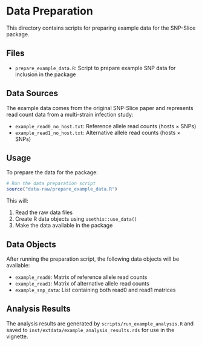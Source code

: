 # Data Preparation

This directory contains scripts for preparing example data for the SNP-Slice package.

## Files

- `prepare_example_data.R`: Script to prepare example SNP data for inclusion in the package

## Data Sources

The example data comes from the original SNP-Slice paper and represents read count data from a multi-strain infection study:

- `example_read0_no_host.txt`: Reference allele read counts (hosts × SNPs)
- `example_read1_no_host.txt`: Alternative allele read counts (hosts × SNPs)

## Usage

To prepare the data for the package:

```r
# Run the data preparation script
source("data-raw/prepare_example_data.R")
```

This will:
1. Read the raw data files
2. Create R data objects using `usethis::use_data()`
3. Make the data available in the package

## Data Objects

After running the preparation script, the following data objects will be available:

- `example_read0`: Matrix of reference allele read counts
- `example_read1`: Matrix of alternative allele read counts  
- `example_snp_data`: List containing both read0 and read1 matrices

## Analysis Results

The analysis results are generated by `scripts/run_example_analysis.R` and saved to `inst/extdata/example_analysis_results.rds` for use in the vignette.
